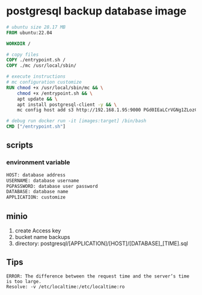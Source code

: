 # postgresql backup database image

```dockerfile
# ubuntu size 28.17 MB
FROM ubuntu:22.04

WORKDIR /

# copy files
COPY ./entrypoint.sh /
COPY ./mc /usr/local/sbin/

# execute instructions
# mc configuration customize
RUN chmod +x /usr/local/sbin/mc && \
	chmod +x /entrypoint.sh && \
	apt update && \
	apt install postgresql-client -y && \
	mc config host add s3 http://192.168.1.95:9000 PGd0IEaLCrVGNg1ZLozC CSPLPfGwcVeVu7Vrl9lKDu5jx4gnXau0fy5YC7Z9 --api s3v4

# debug run docker run -it [images:target] /bin/bash
CMD ["/entrypoint.sh"]
```

## scripts

### environment variable
```bash
HOST: database address
USERNAME: database username
PGPASSWORD: database user password
DATABASE: database name
APPLICATION: customize
```

## minio
1. create Access key
2. bucket name backups
3. directory: postgresql/[APPLICATION]/[HOST]/[DATABASE]_[TIME].sql

## Tips
```shell
ERROR: The difference between the request time and the server‘s time is too large.
Resolve: -v /etc/localtime:/etc/localtime:ro
```

